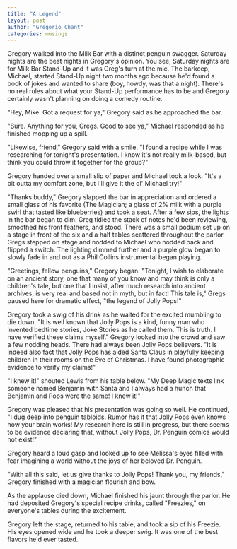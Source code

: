 ```yaml
---
title: "A Legend"
layout: post
author: "Gregorio Chant"
categories: musings
---
```


Gregory walked into the Milk Bar with a distinct penguin swagger. Saturday nights are the best nights in Gregory's opinion. You see, Saturday nights are for Milk Bar Stand-Up and it was Greg's turn at the mic. The barkeep, Michael, started Stand-Up night two months ago because he'd found a book of jokes and wanted to share (boy, howdy, was that a night). There's no real rules about what your Stand-Up performance has to be and Gregory certainly wasn't planning on doing a comedy routine.

"Hey, Mike. Got a request for ya," Gregory said as he approached the bar.

"Sure. Anything for you, Gregs. Good to see ya," Michael responded as he finished mopping up a spill.

"Likewise, friend," Gregory said with a smile. "I found a recipe while I was researching for tonight's presentation. I know it's not really milk-based, but think you could throw it together for the group?"

Gregory handed over a small slip of paper and Michael took a look. "It's a bit outta my comfort zone, but I'll give it the ol' Michael try!"

"Thanks buddy," Gregory slapped the bar in appreciation and ordered a small glass of his favorite (The Magician; a glass of 2% milk with a purple swirl that tasted like blueberries) and took a seat. After a few sips, the lights in the bar began to dim. Greg tidied the stack of notes he'd been reviewing, smoothed his front feathers, and stood. There was a small podium set up on a stage in front of the six and a half tables scattered throughout the parlor. Gregs stepped on stage and nodded to Michael who nodded back and flipped a switch. The lighting dimmed further and a purple glow began to slowly fade in and out as a Phil Collins instrumental began playing.

"Greetings, fellow penguins," Gregory began. "Tonight, I wish to elaborate on an ancient story, one that many of you know and may think is only a children's tale, but one that I insist, after much research into ancient archives, is very real and based not in myth, but in fact! This tale is," Gregs paused here for dramatic effect, "the legend of Jolly Pops!"

Gregory took a swig of his drink as he waited for the excited mumbling to die down. "It is well known that Jolly Pops is a kind, funny man who invented bedtime stories, Joke Stories as he called them. This is truth. I have verified these claims myself." Gregory looked into the crowd and saw a few nodding heads. There had always been Jolly Pops believers. "It is indeed also fact that Jolly Pops has aided Santa Claus in playfully keeping children in their rooms on the Eve of Christmas. I have found photographic evidence to verify my claims!"

"I knew it!" shouted Lewis from his table below. "My Deep Magic texts link someone named Benjamin with Santa and I always had a hunch that Benjamin and Pops were the same! I knew it!"

Gregory was pleased that his presentation was going so well. He continued, "I dug deep into penguin tabloids. Rumor has it that Jolly Pops even knows how your brain works! My research here is still in progress, but there seems to be evidence declaring that, without Jolly Pops, Dr. Penguin comics would not exist!"

Gregory heard a loud gasp and looked up to see Melissa's eyes filled with fear imagining a world without the joys of her beloved Dr. Penguin.

"With all this said, let us give thanks to Jolly Pops! Thank you, my friends," Gregory finished with a magician flourish and bow.

As the applause died down, Michael finished his jaunt through the parlor. He had deposited Gregory's special recipe drinks, called "Freezies," on everyone's tables during the excitement.

Gregory left the stage, returned to his table, and took a sip of his Freezie. His eyes opened wide and he took a deeper swig. It was one of the best flavors he'd ever tasted.
